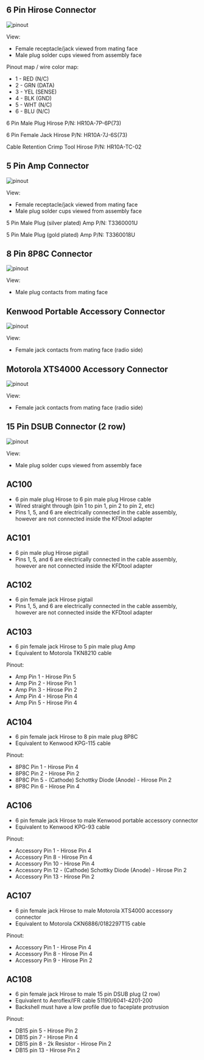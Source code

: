 6 Pin Hirose Connector
----------------------

![pinout](pic/6_pin_hirose_female_receptacle_pinout.png)

View:

* Female receptacle/jack viewed from mating face
* Male plug solder cups viewed from assembly face

Pinout map / wire color map:

* 1 - RED (N/C)
* 2 - GRN (DATA)
* 3 - YEL (SENSE)
* 4 - BLK (GND)
* 5 - WHT (N/C)
* 6 - BLU (N/C)

6 Pin Male Plug Hirose P/N: HR10A-7P-6P(73)

6 Pin Female Jack Hirose P/N: HR10A-7J-6S(73)

Cable Retention Crimp Tool Hirose P/N: HR10A-TC-02

5 Pin Amp Connector
-------------------

![pinout](pic/5_pin_amp.png)

View:

* Female receptacle/jack viewed from mating face
* Male plug solder cups viewed from assembly face

5 Pin Male Plug (silver plated) Amp P/N: T3360001U

5 Pin Male Plug (gold plated) Amp P/N: T3360018U

8 Pin 8P8C Connector
--------------------

![pinout](pic/8_pin_8p8c.png)

View:

* Male plug contacts from mating face

Kenwood Portable Accessory Connector
------------------------------------

![pinout](pic/kenwood_port_accy.png)

View:

* Female jack contacts from mating face (radio side)

Motorola XTS4000 Accessory Connector
------------------------------------

![pinout](pic/motorola_xts4000_accy.png)

View:

* Female jack contacts from mating face (radio side)

15 Pin DSUB Connector (2 row)
-----------------------------

![pinout](pic/15_pin_dsub_2_row.png)

View:

* Male plug solder cups viewed from assembly face

AC100
-----

* 6 pin male plug Hirose to 6 pin male plug Hirose cable
* Wired straight through (pin 1 to pin 1, pin 2 to pin 2, etc)
* Pins 1, 5, and 6 are electrically connected in the cable assembly, however are not connected inside the KFDtool adapter

AC101
-----

* 6 pin male plug Hirose pigtail
* Pins 1, 5, and 6 are electrically connected in the cable assembly, however are not connected inside the KFDtool adapter

AC102
-----

* 6 pin female jack Hirose pigtail
* Pins 1, 5, and 6 are electrically connected in the cable assembly, however are not connected inside the KFDtool adapter

AC103
-----

* 6 pin female jack Hirose to 5 pin male plug Amp
* Equivalent to Motorola TKN8210 cable

Pinout:

* Amp Pin 1 - Hirose Pin 5
* Amp Pin 2 - Hirose Pin 1
* Amp Pin 3 - Hirose Pin 2
* Amp Pin 4 - Hirose Pin 4
* Amp Pin 5 - Hirose Pin 4

AC104
-----

* 6 pin female jack Hirose to 8 pin male plug 8P8C
* Equivalent to Kenwood KPG-115 cable

Pinout:

* 8P8C Pin 1 - Hirose Pin 4
* 8P8C Pin 2 - Hirose Pin 2
* 8P8C Pin 5 - (Cathode) Schottky Diode (Anode) - Hirose Pin 2
* 8P8C Pin 6 - Hirose Pin 4

AC106
-----

* 6 pin female jack Hirose to male Kenwood portable accessory connector
* Equivalent to Kenwood KPG-93 cable

Pinout:

* Accessory Pin 1 - Hirose Pin 4
* Accessory Pin 8 - Hirose Pin 4
* Accessory Pin 10 - Hirose Pin 4
* Accessory Pin 12 - (Cathode) Schottky Diode (Anode) - Hirose Pin 2
* Accessory Pin 13 - Hirose Pin 2

AC107
-----

* 6 pin female jack Hirose to male Motorola XTS4000 accessory connector
* Equivalent to Motorola CKN6886/0182297T15 cable

Pinout:

* Accessory Pin 1 - Hirose Pin 4
* Accessory Pin 8 - Hirose Pin 4
* Accessory Pin 9 - Hirose Pin 2

AC108
-----

* 6 pin female jack Hirose to male 15 pin DSUB plug (2 row)
* Equivalent to Aeroflex/IFR cable 51190/6041-4201-200
* Backshell must have a low profile due to faceplate protrusion

Pinout:

* DB15 pin 5 - Hirose Pin 2
* DB15 pin 7 - Hirose Pin 4
* DB15 pin 8 - 2k Resistor - Hirose Pin 2
* DB15 pin 13 - Hirose Pin 2

